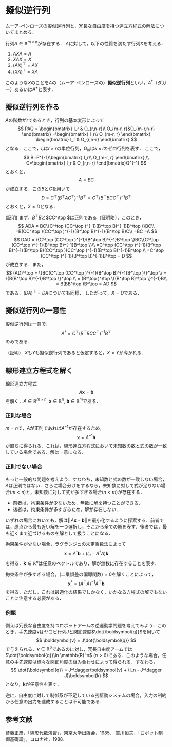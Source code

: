 # 擬似逆行列

ムーア-ペンローズの擬似逆行列と，冗長な自由度を持つ連立方程式の解法についてまとめる．

行列$A\in \mathbb{R}^{m\times n}$が存在する．
$A$に対して，以下の性質を満たす行列$X$を考える．

1. $AXA = A$
2. $XAX = X$
3. $(AX)^\top  = AX$
4. $(XA)^\top  = XA$

このような$X$のことを$A$の（ムーア-ペンローズの）**擬似逆行列**といい，$A^\dagger$（ダガー）あるいは$A^+$と表す．

## 擬似逆行列を作る

$A$の階数が$r$であるとき，行列の基本変形によって
$$
    PAQ = \begin{bmatrix}
    I_r & O_{r,n-r}\\
    O_{m-r, r}&O_{m-r,n-r}
    \end{bmatrix}
    =\begin{bmatrix}
    I_r\\
    O_{m-r, r}
    \end{bmatrix}
    \begin{bmatrix}
    I_r & O_{r,n-r}
    \end{bmatrix}
$$
となる．ここで，$I_r$は$r \times r$の単位行列，$O_{kl}$は$k \times l$のゼロ行列を表す．
ここで，
$$
    B=P^{-1}\begin{bmatrix}
    I_r\\
    O_{m-r, r}
    \end{bmatrix},\\
    C=\begin{bmatrix}
    I_r & O_{r,n-r}
    \end{bmatrix}Q^{-1}
$$
とおくと，
$$
    A=BC
$$
が成立する．この$B$と$C$を用いて
$$
D = C^\top (B^\top AC^\top )^{-1}B^\top  = C^\top (B^\top BCC^\top )^{-1}B^\top
$$
とおくと，$X=D$となる．

(証明)
まず，$B^\top B$と$CC^\top $は正則である（証明略）．このとき，
$$
    ADA = BC\{C^\top (CC^\top )^{-1}(B^\top B)^{-1}B^\top \}BC\\
    =B(CC^\top )(CC^\top )^{-1}(B^\top B)^{-1}(B^\top B)C\\
    =BC =A
$$
$$
    DAD = \{C^\top (CC^\top )^{-1}(B^\top B)^{-1}B^\top \}BC\{C^\top (CC^\top )^{-1}(B^\top B)^{-1}B^\top \}\\
    =C^\top (CC^\top )^{-1}(B^\top B)^{-1}(B^\top B)(CC^\top )(CC^\top )^{-1}(B^\top B)^{-1}B^\top \\
    =C^\top (CC^\top )^{-1}(B^\top B)^{-1}B^\top  = D
$$
が成立する．また，
$$
    (AD)^\top  = \{BC(C^\top (CC^\top )^{-1}(B^\top B)^{-1}B^\top )\}^\top \\
    = \{B(B^\top  B)^{-1}B^\top \}^\top  \\
    = (B^\top )^\top \{(B^\top B)^\top \}^{-1}B\\
    = B(BB^\top )B^\top  = AD
$$
である．$(DA)^\top =DA$についても同様．
したがって，$X=D$である．

## 擬似逆行列の一意性

擬似逆行列は一意で，
$$
A^{\dagger} = C^\top (B^\top BCC^\top )^{-1}B^\top
$$
のみである．

（証明）
$X$も$Y$も擬似逆行列であると仮定すると，$X=Y$が導かれる．

## 線形連立方程式を解く

線形連立方程式
$$
    A\boldsymbol{ x} = \boldsymbol{b}
$$
を解く．$A \in \mathbb{R}^{m\times n}$, $\boldsymbol{x}\in \mathbb{R}^n$, $\boldsymbol{b}\in \mathbb{R}^m$である．

### 正則な場合

$m=n$で，$A$が正則であれば$A^{-1}$が存在するため，
$$
    \boldsymbol{x} = A^{-1}\boldsymbol{b}
$$
が直ちに得られる．これは，線形連立方程式において未知数の数と式の数が一致している場合である．解は一意になる．

### 正則でない場合

もっと一般的な問題を考えよう．すなわち，未知数と式の数が一致しない場合，$A$は正則ではない．さらに場合分けをするなら，未知数に対して式が足りない場合($m<n$)と，未知数に対して式が多すぎる場合($n<m$)が存在する．

* 前者は，拘束条件が少ないため，無数に解を持つことができる．
* 後者は，拘束条件が多すぎるため，解が存在しない．

いずれの場合においても，解は$||A\boldsymbol{x}-\boldsymbol{b}||$を最小化するように探索する．前者では，原点から最も近い解を一つ選択し，そこから全ての解を表す．後者では，最も近くまで近づけるものを解として扱うことになる．

拘束条件が少ない場合，ラグランジュの未定乗数法によって
$$
\boldsymbol{x} = A^{\dagger}\boldsymbol{b} + (I_n-A^{\dagger}A)\boldsymbol{k}
$$
を得る．$\boldsymbol{k}\in\mathbb{R}^n$は任意のベクトルであり，解が無数に存在することを表す．

拘束条件が多すぎる場合，(二乗誤差の偏導関数)$=0$を解くことによって，
$$
\boldsymbol{x}^* = (A^\top A)^{-1}A^\top \boldsymbol{b}
$$
を得る．ただし，これは最適化の結果でしかなく，いかなる方程式の解でもないことに注意する必要がある．

### 例題

例えば冗長な自由度を持つロボットアームの逆運動学問題を考えてみよう．このとき，手先速度$\boldsymbol{v}$はヤコビ行列$J$と関節速度$\dot{\boldsymbol{q}}$を用いて
$$
    \boldsymbol{v} = J\dot{\boldsymbol{q}}
$$
で与えられる．$\boldsymbol{v}\in \mathbb{R}^6$であるのに対し，冗長自由度アームでは$\dot{\boldsymbol{q}}\in \mathbb{R}^n$ ($n>6$)である．このような場合，任意の手先速度は様々な関節角度の組み合わせによって得られる．すなわち，
$$
    \dot{\boldsymbol{q}} = J^\dagger\boldsymbol{v} + (I_n - J^\dagger J)\boldsymbol{k}
$$
となり，$\boldsymbol{k}$が任意性を表す．

逆に，自由度に対して制御系が不足している劣駆動システムの場合，入力の制約から任意の出力を達成することは不可能である．

## 参考文献

斎藤正彦，「線形代数演習」，東京大学出版会，1985．
吉川恒夫，「ロボット制御基礎論」，コロナ社，1988．